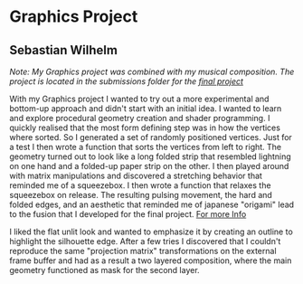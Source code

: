 # Graphics Project
## Sebastian Wilhelm

*Note: My Graphics project was combined with my musical composition. The project is located in the submissions folder for the [final project](../../../11_final_projects/submissions/wilhelm)*

With my Graphics project I wanted to try out a more experimental and bottom-up approach and didn't start with an initial idea.
I wanted to learn and explore procedural geometry creation and shader programming. I quickly realised that the most form defining step was in how the vertices where sorted. So I generated a set of randomly positioned vertices. Just for a test I then wrote a function that sorts the vertices from left to right. The geometry turned out to look like a long folded strip that resembled lightning on one hand and a folded-up paper strip on the other. I then played around with matrix manipulations and discovered a stretching behavior that reminded me of a squeezebox. I then wrote a function that relaxes the squeezebox on release. The resulting pulsing movement, the hard and folded edges, and an aesthetic that reminded me of japanese "origami" lead to the fusion that I developed for the final project. [For more Info](../../../11_final_projects/submissions/wilhelm/README)

I liked the flat unlit look and wanted to emphasize it by creating an outline to highlight the silhouette edge. After a few tries I discovered that I couldn't reproduce the same "projection matrix" transformations on the external frame buffer and had as a result a two layered composition, where the main geometry functioned as mask for the second layer.